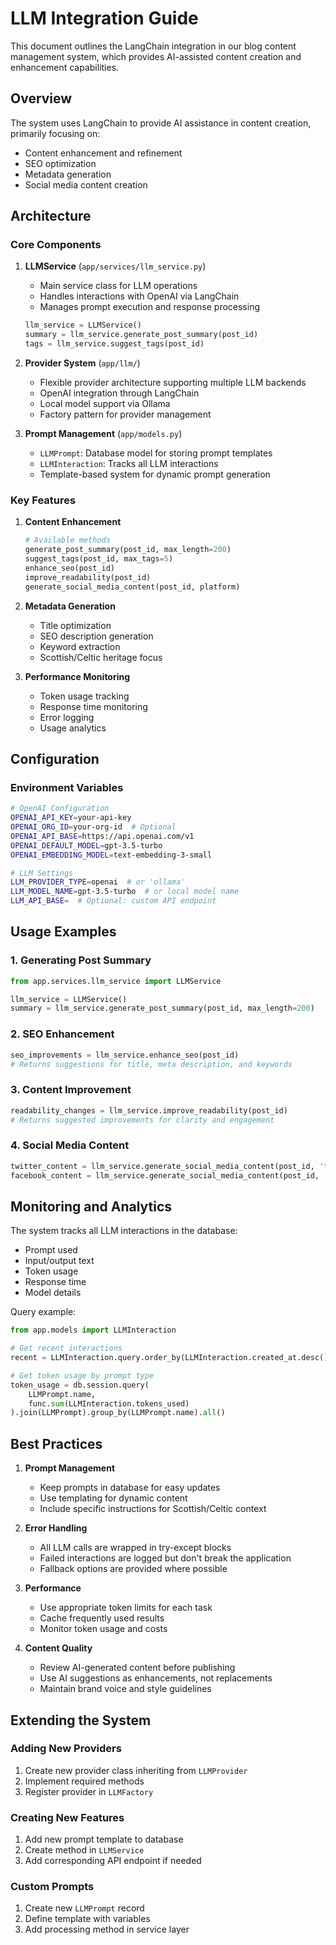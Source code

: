 # LLM Integration Guide

This document outlines the LangChain integration in our blog content management system, which provides AI-assisted content creation and enhancement capabilities.

## Overview

The system uses LangChain to provide AI assistance in content creation, primarily focusing on:
- Content enhancement and refinement
- SEO optimization
- Metadata generation
- Social media content creation

## Architecture

### Core Components

1. **LLMService** (`app/services/llm_service.py`)
   - Main service class for LLM operations
   - Handles interactions with OpenAI via LangChain
   - Manages prompt execution and response processing
   ```python
   llm_service = LLMService()
   summary = llm_service.generate_post_summary(post_id)
   tags = llm_service.suggest_tags(post_id)
   ```

2. **Provider System** (`app/llm/`)
   - Flexible provider architecture supporting multiple LLM backends
   - OpenAI integration through LangChain
   - Local model support via Ollama
   - Factory pattern for provider management

3. **Prompt Management** (`app/models.py`)
   - `LLMPrompt`: Database model for storing prompt templates
   - `LLMInteraction`: Tracks all LLM interactions
   - Template-based system for dynamic prompt generation

### Key Features

1. **Content Enhancement**
   ```python
   # Available methods
   generate_post_summary(post_id, max_length=200)
   suggest_tags(post_id, max_tags=5)
   enhance_seo(post_id)
   improve_readability(post_id)
   generate_social_media_content(post_id, platform)
   ```

2. **Metadata Generation**
   - Title optimization
   - SEO description generation
   - Keyword extraction
   - Scottish/Celtic heritage focus

3. **Performance Monitoring**
   - Token usage tracking
   - Response time monitoring
   - Error logging
   - Usage analytics

## Configuration

### Environment Variables
```bash
# OpenAI Configuration
OPENAI_API_KEY=your-api-key
OPENAI_ORG_ID=your-org-id  # Optional
OPENAI_API_BASE=https://api.openai.com/v1
OPENAI_DEFAULT_MODEL=gpt-3.5-turbo
OPENAI_EMBEDDING_MODEL=text-embedding-3-small

# LLM Settings
LLM_PROVIDER_TYPE=openai  # or 'ollama'
LLM_MODEL_NAME=gpt-3.5-turbo  # or local model name
LLM_API_BASE=  # Optional: custom API endpoint
```

## Usage Examples

### 1. Generating Post Summary
```python
from app.services.llm_service import LLMService

llm_service = LLMService()
summary = llm_service.generate_post_summary(post_id, max_length=200)
```

### 2. SEO Enhancement
```python
seo_improvements = llm_service.enhance_seo(post_id)
# Returns suggestions for title, meta description, and keywords
```

### 3. Content Improvement
```python
readability_changes = llm_service.improve_readability(post_id)
# Returns suggested improvements for clarity and engagement
```

### 4. Social Media Content
```python
twitter_content = llm_service.generate_social_media_content(post_id, 'twitter')
facebook_content = llm_service.generate_social_media_content(post_id, 'facebook')
```

## Monitoring and Analytics

The system tracks all LLM interactions in the database:
- Prompt used
- Input/output text
- Token usage
- Response time
- Model details

Query example:
```python
from app.models import LLMInteraction

# Get recent interactions
recent = LLMInteraction.query.order_by(LLMInteraction.created_at.desc()).limit(10).all()

# Get token usage by prompt type
token_usage = db.session.query(
    LLMPrompt.name,
    func.sum(LLMInteraction.tokens_used)
).join(LLMPrompt).group_by(LLMPrompt.name).all()
```

## Best Practices

1. **Prompt Management**
   - Keep prompts in database for easy updates
   - Use templating for dynamic content
   - Include specific instructions for Scottish/Celtic context

2. **Error Handling**
   - All LLM calls are wrapped in try-except blocks
   - Failed interactions are logged but don't break the application
   - Fallback options are provided where possible

3. **Performance**
   - Use appropriate token limits for each task
   - Cache frequently used results
   - Monitor token usage and costs

4. **Content Quality**
   - Review AI-generated content before publishing
   - Use AI suggestions as enhancements, not replacements
   - Maintain brand voice and style guidelines

## Extending the System

### Adding New Providers
1. Create new provider class inheriting from `LLMProvider`
2. Implement required methods
3. Register provider in `LLMFactory`

### Creating New Features
1. Add new prompt template to database
2. Create method in `LLMService`
3. Add corresponding API endpoint if needed

### Custom Prompts
1. Create new `LLMPrompt` record
2. Define template with variables
3. Add processing method in service layer 